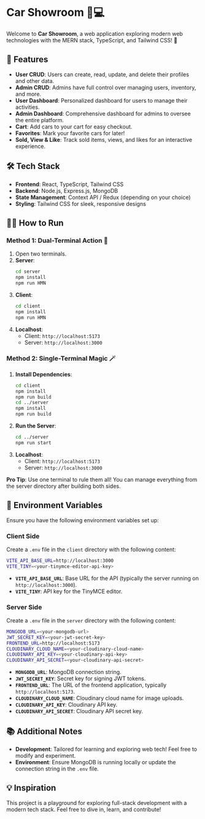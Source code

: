 # Car Showroom 🚗💻

Welcome to **Car Showroom**, a web application exploring modern web technologies with the MERN stack, TypeScript, and Tailwind CSS! 🎉

## 🚀 Features

- **User CRUD**: Users can create, read, update, and delete their profiles and other data.
- **Admin CRUD**: Admins have full control over managing users, inventory, and more.
- **User Dashboard**: Personalized dashboard for users to manage their activities.
- **Admin Dashboard**: Comprehensive dashboard for admins to oversee the entire platform.
- **Cart**: Add cars to your cart for easy checkout.
- **Favorites**: Mark your favorite cars for later!
- **Sold, View & Like**: Track sold items, views, and likes for an interactive experience.

## 🛠️ Tech Stack

- **Frontend**: React, TypeScript, Tailwind CSS
- **Backend**: Node.js, Express.js, MongoDB
- **State Management**: Context API / Redux (depending on your choice)
- **Styling**: Tailwind CSS for sleek, responsive designs

## 🏃‍♂️ How to Run

### Method 1: Dual-Terminal Action 🎯

1. Open two terminals.
2. **Server**:
   ```bash
   cd server
   npm install
   npm run HMN
   ```
3. **Client**:
   ```bash
   cd client
   npm install
   npm run HMN
   ```
4. **Localhost**: 
   - Client: `http://localhost:5173`
   - Server: `http://localhost:3000`

### Method 2: Single-Terminal Magic 🪄

1. **Install Dependencies**:
   ```bash
   cd client
   npm install
   npm run build
   cd ../server
   npm install
   npm run build
   ```
2. **Run the Server**:
   ```bash
   cd ../server
   npm run start
   ```
3. **Localhost**:
   - Client: `http://localhost:5173`
   - Server: `http://localhost:3000`

**Pro Tip**: Use one terminal to rule them all! You can manage everything from the server directory after building both sides.

## 🔑 Environment Variables

Ensure you have the following environment variables set up:

### Client Side

Create a `.env` file in the `client` directory with the following content:

```bash
VITE_API_BASE_URL=http://localhost:3000
VITE_TINY=<your-tinymce-editor-api-key>
```

- **`VITE_API_BASE_URL`**: Base URL for the API (typically the server running on `http://localhost:3000`).
- **`VITE_TINY`**: API key for the TinyMCE editor.

### Server Side

Create a `.env` file in the `server` directory with the following content:

```bash
MONGODB_URL=<your-mongodb-url>
JWT_SECRET_KEY=<your-jwt-secret-key>
FRONTEND_URL=http://localhost:5173
CLOUDINARY_CLOUD_NAME=<your-cloudinary-cloud-name>
CLOUDINARY_API_KEY=<your-cloudinary-api-key>
CLOUDINARY_API_SECRET=<your-cloudinary-api-secret>
```

- **`MONGODB_URL`**: MongoDB connection string.
- **`JWT_SECRET_KEY`**: Secret key for signing JWT tokens.
- **`FRONTEND_URL`**: The URL of the frontend application, typically `http://localhost:5173`.
- **`CLOUDINARY_CLOUD_NAME`**: Cloudinary cloud name for image uploads.
- **`CLOUDINARY_API_KEY`**: Cloudinary API key.
- **`CLOUDINARY_API_SECRET`**: Cloudinary API secret key.

## 📚 Additional Notes

- **Development**: Tailored for learning and exploring web tech! Feel free to modify and experiment.
- **Environment**: Ensure MongoDB is running locally or update the connection string in the `.env` file.

## 💡 Inspiration

This project is a playground for exploring full-stack development with a modern tech stack. Feel free to dive in, learn, and contribute! 
